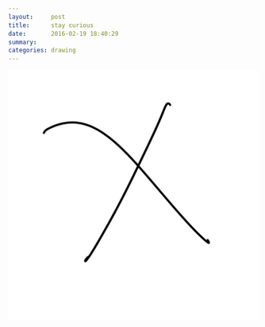 ```yaml
---
layout:     post
title:      stay curious
date:       2016-02-19 18:40:29
summary:    
categories: drawing
---
```

![stay curious](/images/diary/stay-curious.png "stay brainy")
